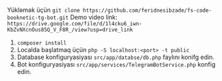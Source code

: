 Yükləmək üçün ``git clone https://github.com/feridnesibzade/fs-code-booknetic-tg-bot.git``
Demo video link: ``https://drive.google.com/file/d/1l4cku6_iwn-KbZvNXcnOus85Q_V_F8R_/view?usp=drive_link``

1. ``composer install``
2. Localda başlatmaq üçün ``php -S localhost:<port> -t public``
3. Database konfiguryasiyası `src/app/databse/db.php` faylını konifg edin.
4. Bot konfiguryasiyası `src/app/services/TelegramBotService.php` konfig edin.
